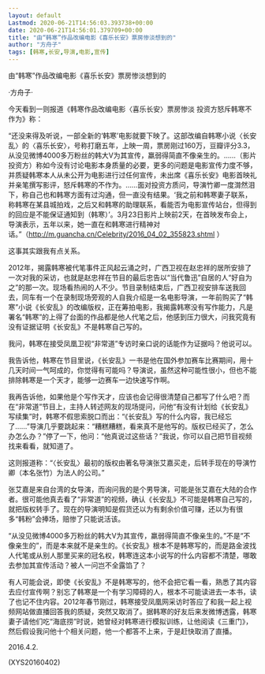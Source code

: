 ```yaml
---
layout: default
Lastmod: 2020-06-21T14:56:03.393738+00:00
date: 2020-06-21T14:56:01.379709+00:00
title: "由“韩寒”作品改编电影《喜乐长安》票房惨淡想到的"
author: "方舟子"
tags: [韩寒,长安,导演,电影,宣传]
---
```


由“韩寒”作品改编电影《喜乐长安》票房惨淡想到的

·方舟子·

今天看到一则报道《韩寒作品改编电影〈喜乐长安〉票房惨淡 投资方怒斥韩寒不作为》称：

“还没来得及听说，一部全新的‘韩寒’电影就要下映了。这部改编自韩寒小说〈长安乱〉的〈喜乐长安〉，号称打磨五年，上映一周，票房刚过160万，豆瓣评分3.3，从没见微博4000多万粉丝的韩大V为其宣传，羸弱得简直不像亲生的。……（影片投资方）称如今没有讨论电影本身质量的必要，更多的问题是电影宣传力度不够，并质疑韩寒本人从未公开为电影进行过任何宣传，未出席《喜乐长安》电影首映礼并亲笔撰写影评，怒斥韩寒的不作为。……面对投资方质问，导演竹卿一度潸然泪下，称自己也和韩寒方面有过沟通，但一直没有结果。‘我之前和韩寒妻子联系，称韩寒在某县城拍戏，之后又和韩寒的助理联系，看能否为电影宣传站台，但得到的回应是不能保证通知到（韩寒）’。3月23日影片上映前2天，在首映发布会上，导演表示，五年以来，她一直在和韩寒进行精神对话。”（http://m.guancha.cn/Celebrity/2016_04_02_355823.shtml ）

这事其实跟我有点关系。

2012年，揭露韩寒被代笔事件正风起云涌之时，广西卫视在赵忠祥的居所安排了一次对我的采访，也就是赵忠祥在节目的最后忠告以“当代鲁迅”自居的人“好自为之”的那一次。现场看热闹的人不少。节目录制结束后，广西卫视安排车送我回去，同车有一个在录制现场旁观的人自我介绍是一名电影导演，一年前购买了“韩寒”小说《长安乱》的改编版权，正在筹拍电影，我揭露韩寒没有写作能力，凡是署名“韩寒”的上得了台面的作品都是他人代笔之后，他感到压力很大，问我究竟有没有证据证明《长安乱》不是韩寒自己写的。

我问，韩寒在接受凤凰卫视“非常道”专访时亲口说的话能作为证据吗？他说可以。

我告诉他，韩寒在节目里说，《长安乱》一书是他在国外参加赛车比赛期间，用十几天时间一气呵成的，你觉得有可能吗？导演说，虽然这种可能性很小，但也不能排除韩寒是一个天才，能够一边赛车一边快速写作啊。

我再告诉他，如果他是个写作天才，应该也会记得很清楚自己都写了什么吧？而在“非常道”节目上，主持人转述网友的现场提问，问他“有没有计划给《长安乱》写续集”时，韩寒不假思索脱口而出：“《长安乱》写的什么内容，我已经忘了……”导演几乎要跳起来：“糟糕糟糕，看来真不是他写的。版权已经买了，怎么办怎么办？”停了一下，他问：“他真说过这些话？”我说，你可以自己把节目视频找来看看，就知道了。

这则报道称：“〈长安乱〉最初的版权由著名导演张艾嘉买走，后转手现在的导演竹卿（本名张竹）为法人的公司。”

张艾嘉是来自台湾的女导演，而询问我的是个男导演，可能是张艾嘉在大陆的合作者。很可能他真去看了“非常道”的视频，确认《长安乱》不可能是韩寒自己写的，就把版权转手了。现在的导演明知是假货还以为有剩余价值可赚，还以为有很多“韩粉”会捧场，赔惨了只能说活该。

“从没见微博4000多万粉丝的韩大V为其宣传，羸弱得简直不像亲生的。”不是“不像亲生的”，而是本来就不是亲生的。《长安乱》根本不是韩寒写的，而是路金波找人代笔或从别人那里买来的冠名权，韩寒连这本小说写的什么内容都不清楚，哪敢去参加其宣传活动？被人一问岂不全露馅了？

有人可能会说，即使《长安乱》不是韩寒写的，他不会把它看一看，熟悉了其内容去应付宣传啊？别忘了韩寒是一个有学习障碍的人，根本不可能读进去一本书，读了也记不住内容。2012年春节刚过，韩寒接受凤凰网采访时答应了和我一起上视频网站做直播回答我的质疑，突然又取消了。据韩寒的好友后来发微博透露，韩寒妻子请他们吃“海底捞”时说，她曾经对韩寒进行模拟训练，让他阅读《三重门》，然后假设我问他十个相关问题，他一个都答不上来，于是赶快取消了直播。

2016.4.2.

(XYS20160402)

